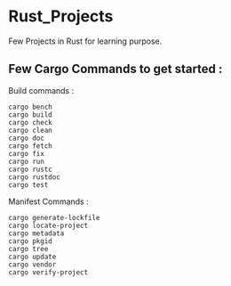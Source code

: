 # Rust_Projects
Few Projects in Rust for learning purpose.

## Few Cargo Commands to get started :

Build commands : 

    cargo bench
    cargo build
    cargo check
    cargo clean
    cargo doc
    cargo fetch
    cargo fix
    cargo run
    cargo rustc
    cargo rustdoc
    cargo test
   
Manifest Commands :

    cargo generate-lockfile
    cargo locate-project
    cargo metadata
    cargo pkgid
    cargo tree
    cargo update
    cargo vendor
    cargo verify-project
